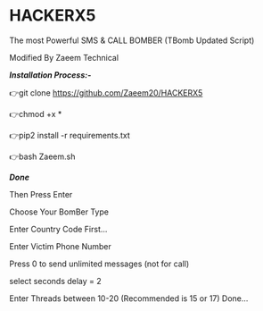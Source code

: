 # HACKERX5
The most Powerful SMS &amp; CALL BOMBER (TBomb Updated Script)

Modified By Zaeem Technical

***Installation Process:-***

👉git clone https://github.com/Zaeem20/HACKERX5

👉chmod +x *

👉pip2 install -r requirements.txt

👉bash Zaeem.sh

***Done***

Then Press Enter

Choose Your BomBer Type

Enter Country Code First...

Enter Victim Phone Number

Press 0 to send unlimited messages (not for call)

select seconds delay = 2

Enter Threads between 10-20 (Recommended is 15 or 17)
Done...
